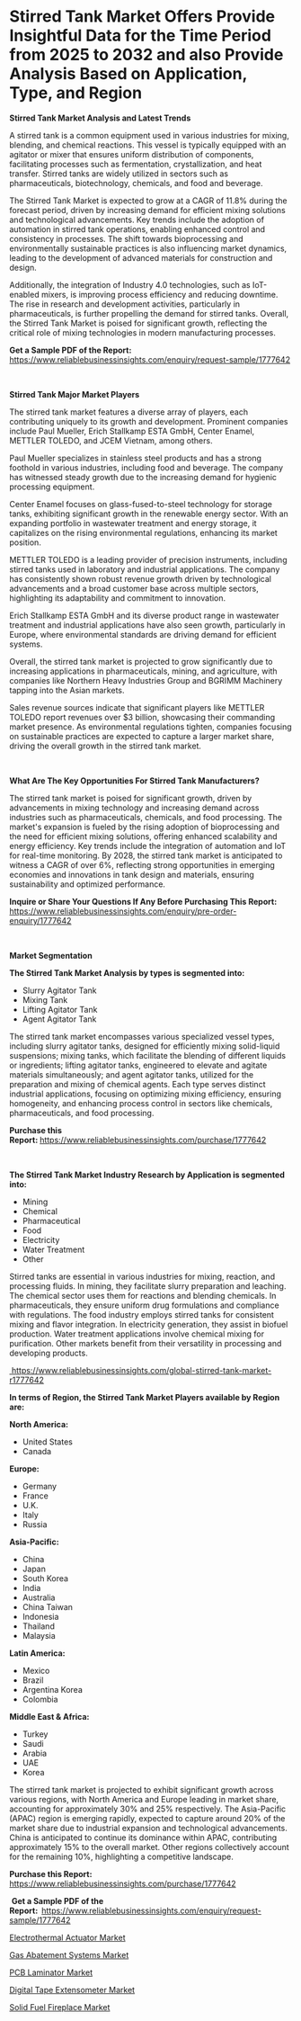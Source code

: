 <p><h1>Stirred Tank Market Offers Provide Insightful Data for the Time Period from 2025 to 2032 and also Provide Analysis Based on Application, Type, and Region</h1></p><p><strong>Stirred Tank Market Analysis and Latest Trends</strong></p>
<p><p>A stirred tank is a common equipment used in various industries for mixing, blending, and chemical reactions. This vessel is typically equipped with an agitator or mixer that ensures uniform distribution of components, facilitating processes such as fermentation, crystallization, and heat transfer. Stirred tanks are widely utilized in sectors such as pharmaceuticals, biotechnology, chemicals, and food and beverage.</p><p>The Stirred Tank Market is expected to grow at a CAGR of 11.8% during the forecast period, driven by increasing demand for efficient mixing solutions and technological advancements. Key trends include the adoption of automation in stirred tank operations, enabling enhanced control and consistency in processes. The shift towards bioprocessing and environmentally sustainable practices is also influencing market dynamics, leading to the development of advanced materials for construction and design.</p><p>Additionally, the integration of Industry 4.0 technologies, such as IoT-enabled mixers, is improving process efficiency and reducing downtime. The rise in research and development activities, particularly in pharmaceuticals, is further propelling the demand for stirred tanks. Overall, the Stirred Tank Market is poised for significant growth, reflecting the critical role of mixing technologies in modern manufacturing processes.</p></p>
<p><strong>Get a Sample PDF of the Report:&nbsp;</strong> <a href="https://www.reliablebusinessinsights.com/enquiry/request-sample/1777642?utm_campaign=1873&utm_medium=2&utm_source=Github&utm_content=ia&utm_term=18022025&utm_id=stirred-tank">https://www.reliablebusinessinsights.com/enquiry/request-sample/1777642</a></p>
<p>&nbsp;</p>
<p><strong>Stirred Tank Major Market Players</strong></p>
<p><p>The stirred tank market features a diverse array of players, each contributing uniquely to its growth and development. Prominent companies include Paul Mueller, Erich Stallkamp ESTA GmbH, Center Enamel, METTLER TOLEDO, and JCEM Vietnam, among others.</p><p>Paul Mueller specializes in stainless steel products and has a strong foothold in various industries, including food and beverage. The company has witnessed steady growth due to the increasing demand for hygienic processing equipment.</p><p>Center Enamel focuses on glass-fused-to-steel technology for storage tanks, exhibiting significant growth in the renewable energy sector. With an expanding portfolio in wastewater treatment and energy storage, it capitalizes on the rising environmental regulations, enhancing its market position.</p><p>METTLER TOLEDO is a leading provider of precision instruments, including stirred tanks used in laboratory and industrial applications. The company has consistently shown robust revenue growth driven by technological advancements and a broad customer base across multiple sectors, highlighting its adaptability and commitment to innovation.</p><p>Erich Stallkamp ESTA GmbH and its diverse product range in wastewater treatment and industrial applications have also seen growth, particularly in Europe, where environmental standards are driving demand for efficient systems.</p><p>Overall, the stirred tank market is projected to grow significantly due to increasing applications in pharmaceuticals, mining, and agriculture, with companies like Northern Heavy Industries Group and BGRIMM Machinery tapping into the Asian markets.</p><p>Sales revenue sources indicate that significant players like METTLER TOLEDO report revenues over $3 billion, showcasing their commanding market presence. As environmental regulations tighten, companies focusing on sustainable practices are expected to capture a larger market share, driving the overall growth in the stirred tank market.</p></p>
<p>&nbsp;</p>
<p><strong>What Are The Key Opportunities For Stirred Tank Manufacturers?</strong></p>
<p><p>The stirred tank market is poised for significant growth, driven by advancements in mixing technology and increasing demand across industries such as pharmaceuticals, chemicals, and food processing. The market's expansion is fueled by the rising adoption of bioprocessing and the need for efficient mixing solutions, offering enhanced scalability and energy efficiency. Key trends include the integration of automation and IoT for real-time monitoring. By 2028, the stirred tank market is anticipated to witness a CAGR of over 6%, reflecting strong opportunities in emerging economies and innovations in tank design and materials, ensuring sustainability and optimized performance.</p></p>
<p><strong>Inquire or Share Your Questions If Any Before Purchasing This Report:</strong> <a href="https://www.reliablebusinessinsights.com/enquiry/pre-order-enquiry/1777642?utm_campaign=1873&utm_medium=2&utm_source=Github&utm_content=ia&utm_term=18022025&utm_id=stirred-tank">https://www.reliablebusinessinsights.com/enquiry/pre-order-enquiry/1777642</a></p>
<p>&nbsp;</p>
<p><strong>Market Segmentation</strong></p>
<p><strong>The Stirred Tank Market Analysis by types is segmented into:</strong></p>
<p><ul><li>Slurry Agitator Tank</li><li>Mixing Tank</li><li>Lifting Agitator Tank</li><li>Agent Agitator Tank</li></ul></p>
<p><p>The stirred tank market encompasses various specialized vessel types, including slurry agitator tanks, designed for efficiently mixing solid-liquid suspensions; mixing tanks, which facilitate the blending of different liquids or ingredients; lifting agitator tanks, engineered to elevate and agitate materials simultaneously; and agent agitator tanks, utilized for the preparation and mixing of chemical agents. Each type serves distinct industrial applications, focusing on optimizing mixing efficiency, ensuring homogeneity, and enhancing process control in sectors like chemicals, pharmaceuticals, and food processing.</p></p>
<p><strong>Purchase this Report:&nbsp;</strong><a href="https://www.reliablebusinessinsights.com/purchase/1777642?utm_campaign=1873&utm_medium=2&utm_source=Github&utm_content=ia&utm_term=18022025&utm_id=stirred-tank">https://www.reliablebusinessinsights.com/purchase/1777642</a></p>
<p>&nbsp;</p>
<p><strong>The Stirred Tank Market Industry Research by Application is segmented into:</strong></p>
<p><ul><li>Mining</li><li>Chemical</li><li>Pharmaceutical</li><li>Food</li><li>Electricity</li><li>Water Treatment</li><li>Other</li></ul></p>
<p><p>Stirred tanks are essential in various industries for mixing, reaction, and processing fluids. In mining, they facilitate slurry preparation and leaching. The chemical sector uses them for reactions and blending chemicals. In pharmaceuticals, they ensure uniform drug formulations and compliance with regulations. The food industry employs stirred tanks for consistent mixing and flavor integration. In electricity generation, they assist in biofuel production. Water treatment applications involve chemical mixing for purification. Other markets benefit from their versatility in processing and developing products.</p></p>
<p><a href="https://www.reliablebusinessinsights.com/global-stirred-tank-market-r1777642?utm_campaign=1873&utm_medium=2&utm_source=Github&utm_content=ia&utm_term=18022025&utm_id=stirred-tank">&nbsp;https://www.reliablebusinessinsights.com/global-stirred-tank-market-r1777642</a></p>
<p><strong>In terms of Region, the Stirred Tank Market Players available by Region are:</strong></p>
<p>
    <p> <strong> North America: </strong>
        <ul>
            <li>United States</li>
            <li>Canada</li>
        </ul>
        </p> 
    <p> <strong> Europe: </strong>
        <ul>
            <li>Germany</li>
            <li>France</li>
            <li>U.K.</li>
            <li>Italy</li>
            <li>Russia</li>
        </ul>
        </p> 
    <p> <strong> Asia-Pacific: </strong>
        <ul>
            <li>China</li>
            <li>Japan</li>
            <li>South Korea</li>
            <li>India</li>
            <li>Australia</li>
            <li>China Taiwan</li>
            <li>Indonesia</li>
            <li>Thailand</li>
            <li>Malaysia</li>
        </ul>
        </p> 
    <p> <strong> Latin America: </strong>
        <ul>
            <li>Mexico</li>
            <li>Brazil</li>
            <li>Argentina Korea</li>
            <li>Colombia</li>
        </ul>
        </p> 
    <p> <strong> Middle East & Africa: </strong>
        <ul>
            <li>Turkey</li>
            <li>Saudi</li>
            <li>Arabia</li>
            <li>UAE</li>
            <li>Korea</li>
        </ul>
    </p>
    </p>
<p><p>The stirred tank market is projected to exhibit significant growth across various regions, with North America and Europe leading in market share, accounting for approximately 30% and 25% respectively. The Asia-Pacific (APAC) region is emerging rapidly, expected to capture around 20% of the market share due to industrial expansion and technological advancements. China is anticipated to continue its dominance within APAC, contributing approximately 15% to the overall market. Other regions collectively account for the remaining 10%, highlighting a competitive landscape.</p></p>
<p><strong>Purchase this Report: </strong><a href="https://www.reliablebusinessinsights.com/purchase/1777642?utm_campaign=1873&utm_medium=2&utm_source=Github&utm_content=ia&utm_term=18022025&utm_id=stirred-tank">https://www.reliablebusinessinsights.com/purchase/1777642</a></p>
<p>&nbsp;<strong>Get a Sample PDF of the Report:&nbsp;&nbsp;</strong><a href="https://www.reliablebusinessinsights.com/enquiry/request-sample/1777642?utm_campaign=1873&utm_medium=2&utm_source=Github&utm_content=ia&utm_term=18022025&utm_id=stirred-tank">https://www.reliablebusinessinsights.com/enquiry/request-sample/1777642</a></p>
<p><strong></strong></p>
<p><p><a href="https://github.com/chinwonhanie/Market-Research-Report-List-1/blob/main/electrothermal-actuator-market.md?utm_campaign=1873&utm_medium=2&utm_source=Github&utm_content=ia&utm_term=18022025&utm_id=stirred-tank">Electrothermal Actuator Market</a></p><p><a href="https://github.com/raquinyagua/Market-Research-Report-List-1/blob/main/gas-abatement-systems-market.md?utm_campaign=1873&utm_medium=2&utm_source=Github&utm_content=ia&utm_term=18022025&utm_id=stirred-tank">Gas Abatement Systems Market</a></p><p><a href="https://github.com/ziwersekos/Market-Research-Report-List-1/blob/main/pcb-laminator-market.md?utm_campaign=1873&utm_medium=2&utm_source=Github&utm_content=ia&utm_term=18022025&utm_id=stirred-tank">PCB Laminator Market</a></p><p><a href="https://github.com/ivvrgibi/Market-Research-Report-List-1/blob/main/digital-tape-extensometer-market.md?utm_campaign=1873&utm_medium=2&utm_source=Github&utm_content=ia&utm_term=18022025&utm_id=stirred-tank">Digital Tape Extensometer Market</a></p><p><a href="https://github.com/domnikgisken/Market-Research-Report-List-1/blob/main/solid-fuel-fireplace-market.md?utm_campaign=1873&utm_medium=2&utm_source=Github&utm_content=ia&utm_term=18022025&utm_id=stirred-tank">Solid Fuel Fireplace Market</a></p></p>